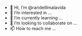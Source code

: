 - 👋 Hi, I’m @randelllmalavida
- 👀 I’m interested in ...
- 🌱 I’m currently learning ...
- 💞️ I’m looking to collaborate on ...
- 📫 How to reach me ...

<!---
randelllmalavida/randelllmalavida is a ✨ special ✨ repository because its `README.md` (this file) appears on your GitHub profile.
You can click the Preview link to take a look at your changes.
--->
